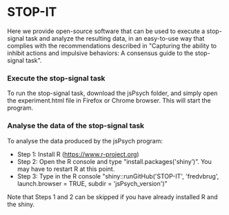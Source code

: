 # STOP-IT

Here we provide open-source software that can be used to execute a stop-signal task and analyze the resulting data, in an easy-to-use way that complies with the recommendations described in "Capturing the ability to inhibit actions and impulsive behaviors: A consensus guide to the stop-signal task".

### Execute the stop-signal task
To run the stop-signal task, download the jsPsych folder, and simply open the experiment.html file in Firefox or Chrome browser. This will start the program. 

### Analyse the data of the stop-signal task

To analyse the data produced by the jsPsych program:

- Step 1: Install R (https://www.r-project.org)
- Step 2: Open the R console and type "install.packages('shiny’)”. You may have to restart R at this point. 
- Step 3: Type in the R console "shiny::runGitHub('STOP-IT', 'fredvbrug', launch.browser = TRUE, subdir = 'jsPsych_version')"

Note that Steps 1 and 2 can be skipped if you have already installed R and the shiny. 
